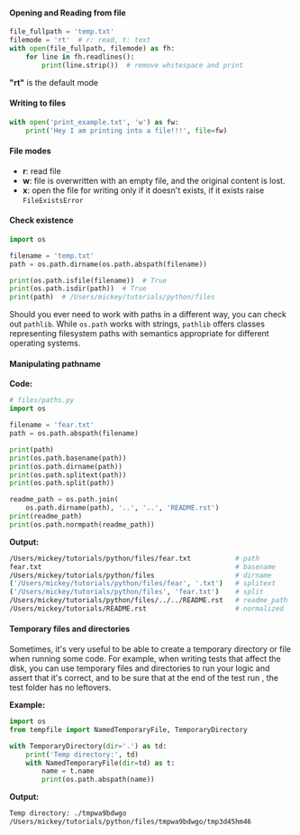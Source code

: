#### Opening and Reading from file
```python
file_fullpath = 'temp.txt'
filemode = 'rt'  # r: read, t: text
with open(file_fullpath, filemode) as fh:
    for line in fh.readlines():
        print(line.strip())  # remove whitespace and print
```

**"rt"** is the default mode

#### Writing to files
```python
with open('print_example.txt', 'w') as fw:
    print('Hey I am printing into a file!!!', file=fw)
```

#### File modes

- **r**: read file
- **w**: file is overwritten with an empty file, and the original content is
lost. 
- **x**: open the file for writing only if it doesn't exists, if it exists
raise `FileExistsError`

#### Check existence

```python
import os

filename = 'temp.txt'
path = os.path.dirname(os.path.abspath(filename))

print(os.path.isfile(filename))  # True
print(os.path.isdir(path))  # True
print(path)  # /Users/mickey/tutorials/python/files
```

Should you ever need to work with paths in a different way, you can check
out `pathlib`. While `os.path` works with strings, `pathlib` offers classes
representing filesystem paths with semantics appropriate for different
operating systems. 


#### Manipulating pathname
**Code:**
```python
# files/paths.py
import os

filename = 'fear.txt'
path = os.path.abspath(filename)

print(path)
print(os.path.basename(path))
print(os.path.dirname(path))
print(os.path.splitext(path))
print(os.path.split(path))

readme_path = os.path.join(
    os.path.dirname(path), '..', '..', 'README.rst')
print(readme_path)
print(os.path.normpath(readme_path))
```
**Output:**
```bash
/Users/mickey/tutorials/python/files/fear.txt           # path
fear.txt                                                # basename
/Users/mickey/tutorials/python/files                    # dirname
('/Users/mickey/tutorials/python/files/fear', '.txt')   # splitext
('/Users/mickey/tutorials/python/files', 'fear.txt')    # split
/Users/mickey/tutorials/python/files/../../README.rst   # readme_path
/Users/mickey/tutorials/README.rst                      # normalized
```


#### Temporary files and directories
Sometimes, it's very useful to be able to create a temporary directory or
file when running some code. For example, when writing tests that affect
the disk, you can use temporary files and directories to run your logic and
assert that it's correct, and to be sure that at the end of the test run
, the test folder has no leftovers.

**Example:**
```python
import os
from tempfile import NamedTemporaryFile, TemporaryDirectory

with TemporaryDirectory(dir='.') as td:
    print('Temp directory:', td)
    with NamedTemporaryFile(dir=td) as t:
        name = t.name
        print(os.path.abspath(name))
```
**Output:**
```bash
Temp directory: ./tmpwa9bdwgo
/Users/mickey/tutorials/python/files/tmpwa9bdwgo/tmp3d45hm46
```